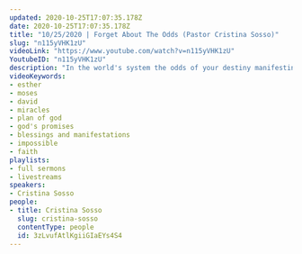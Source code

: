 ```yaml
---
updated: 2020-10-25T17:07:35.178Z
date: 2020-10-25T17:07:35.178Z
title: "10/25/2020 | Forget About The Odds (Pastor Cristina Sosso)"
slug: "n115yVHK1zU"
videoLink: "https://www.youtube.com/watch?v=n115yVHK1zU"
YoutubeID: "n115yVHK1zU"
description: "In the world's system the odds of your destiny manifesting may be extremely slim, but it doesn't matter to God. What were the odds that Moses would wind up being taken in by the Pharoh's wife? What were the odds that Esther would be selected out of all the other women? But God made those things happen. God is more than able to do the same in your life. For God the greater the odds are stacked against you the greater the glory God will recieve as a result. This sermon was delivered by Pastor Cris Sosso at Freedom Fellowship Church International on October 25, 2020."
videoKeywords:
- esther
- moses
- david
- miracles
- plan of god
- god's promises
- blessings and manifestations
- impossible
- faith
playlists:
- full sermons
- livestreams
speakers:
- Cristina Sosso
people:
- title: Cristina Sosso
  slug: cristina-sosso
  contentType: people
  id: 3zLvufAtlKgiiGIaEYs4S4
---
```

